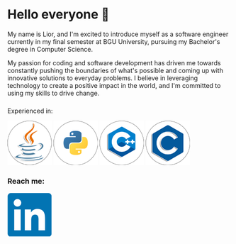 # Hello everyone 👋


My name is Lior, and I'm excited to introduce myself as a software engineer currently in my final semester at BGU University, pursuing my Bachelor's degree in Computer Science.

My passion for coding and software development has driven me towards constantly pushing the boundaries of what's possible and coming up with innovative solutions to everyday problems. I believe in leveraging technology to create a positive impact in the world, and I'm committed to using my skills to drive change.

###
Experienced in:

[![Java](Resources/Logos/java_100.png)][2] [![Python](Resources/Logos/py_100.png)][3] [![C++](Resources/Logos/c++_100.png)][4] [![C](Resources/Logos/c_100.png)][5] 


### Reach me:

[![LinkedIn](Resources/Logos/LinkedIn.png)][1]

[1]: https://www.linkedin.com/in/lior-levi96/
[2]: https://github.com/LiorLevi15/SPL-AS3
[3]: https://github.com/LiorLevi15/NLP-MINI-PROJECT
[4]: https://github.com/LiorLevi15/3DAnimations_FP
[5]: https://github.com/LiorLevi15/ESPL-LAB

<!--
**LiorLevi15/LiorLevi15** is a ✨ _special_ ✨ repository because its `README.md` (this file) appears on your GitHub profile.

Here are some ideas to get you started:

- 🔭 I’m currently working on ...
- 🌱 I’m currently learning ...
- 👯 I’m looking to collaborate on ...
- 🤔 I’m looking for help with ...
- 💬 Ask me about ...
- 📫 How to reach me: ...
- 😄 Pronouns: ...
- ⚡ Fun fact: ...
-->
